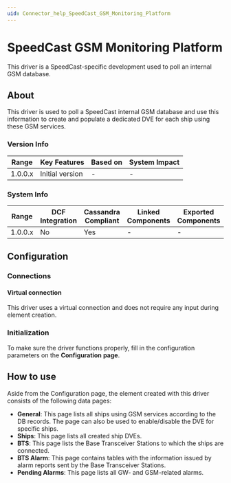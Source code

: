 ```yaml
---
uid: Connector_help_SpeedCast_GSM_Monitoring_Platform
---
```


# SpeedCast GSM Monitoring Platform

This driver is a SpeedCast-specific development used to poll an internal GSM database.

## About

This driver is used to poll a SpeedCast internal GSM database and use this information to create and populate a dedicated DVE for each ship using these GSM services.

### Version Info

| **Range** | **Key Features** | **Based on** | **System Impact** |
|-----------|------------------|--------------|-------------------|
| 1.0.0.x   | Initial version  | \-           | \-                |

### System Info

| **Range** | **DCF Integration** | **Cassandra Compliant** | **Linked Components** | **Exported Components** |
|-----------|---------------------|-------------------------|-----------------------|-------------------------|
| 1.0.0.x   | No                  | Yes                     | \-                    | \-                      |

## Configuration

### Connections

#### Virtual connection

This driver uses a virtual connection and does not require any input during element creation.

### Initialization

To make sure the driver functions properly, fill in the configuration parameters on the **Configuration** **page**.

## How to use

Aside from the Configuration page, the element created with this driver consists of the following data pages:

- **General**: This page lists all ships using GSM services according to the DB records. The page can also be used to enable/disable the DVE for specific ships.
- **Ships**: This page lists all created ship DVEs.
- **BTS**: This page lists the Base Transceiver Stations to which the ships are connected.
- **BTS Alarm**: This page contains tables with the information issued by alarm reports sent by the Base Transceiver Stations.
- **Pending Alarms**: This page lists all GW- and GSM-related alarms.
